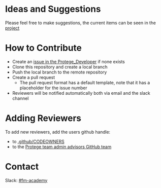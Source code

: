 # Ideas and Suggestions

Please feel free to make suggestions, the current items can be seen in the [project](https://github.com/MYOB-Technology/Protege_Developer/projects/1)


# How to Contribute

- Create an [issue in the Protege_Developer](https://github.com/MYOB-Technology/Protege_Developer/issues) if none exists
- Clone this repository and create a local branch
- Push the local branch to the remote repository
- Create a pull request
  - The pull request format has a default template, note that it has a placeholder for the issue number
- Reviewers will be notified automatically both via email and the slack channel

# Adding Reviewers

To add new reviewers, add the users github handle:

- to [.github/CODEOWNERS](.github/CODEOWNERS)
- to the [Protege team admin advisors GitHub team](https://github.com/orgs/MYOB-Technology/teams/protege-team-admin-advisors/members)
  

# Contact

Slack: [#fm-academy](https://myob.slack.com/messages/C728HGCLD)
